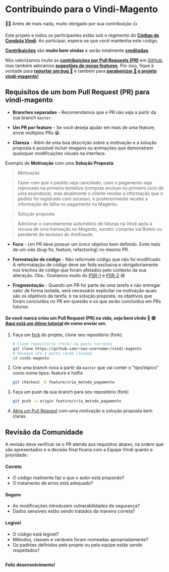 # Contribuindo para o Vindi-Magento

:clap::grin: Antes de mais nada, muito obrigado por sua contribuição  :thumbsup:

Este projeto e todos os participantes estão sob o regimento do [**Código de Conduta Vindi**](CODE_OF_CONDUCT.md). Ao participar, espera-se que você mantenha este código.

[**Contribuições**](https://github.com/vindi/vindi-magento/projects) são **muito bem vindas** e serão totalmente [**creditadas**](https://github.com/vindi/vindi-magento/graphs/contributors).

Nós valorizamos muito as [**contribuições por Pull Requests (PR)**](https://github.com/vindi/vindi-magento/pulls) em [GitHub](https://github.com/vindi/vindi-magento), mas também adoramos [**sugestões de novas features**](https://github.com/vindi/vindi-magento/issues/new/choose). Por isso, fique à vontade para [**reportar um bug :rotating_light:**](https://github.com/vindi/vindi-magento/issues/new/choose) e também para [**parabenizar :tada: o projeto vindi-magento!**](https://github.com/vindi/vindi-magento/issues/new/choose)

## Requisitos de um bom Pull Request (PR) para vindi-magento

- **Branches separadas** - Recomendamos que o PR não seja a partir da sua branch `master`.

- **Um PR por feature** - Se você deseja ajudar em mais de uma feature, envie múltiplos PRs :grin:.

- **Clareza** - Além de uma boa descrição sobre a motivação e a solução proposta é possível incluir imagens ou animações que demonstrem quaisquer modificações visuais na interface. 

Exemplo de **Motivação** com uma **Solução Proposta**:
> Motivação

> Fazer com que o pedido seja cancelado, caso o pagamento seja reprovado na primeira tentativa (compras avulsas ou primeiro ciclo de uma assinatura), mas atualmente o cliente recebe a informação que o pedido foi registrado com sucesso, e posteriormente recebe a informação de falha no pagamento no Magento.

> Solução proposta

> Adicionar o cancelamento automático de faturas na Vindi após a recusa de uma transação no Magento, exceto: compras via Boleto ou pendente de revisões do Antifraude.

- **Foco** - Um PR deve possuir um único objetivo bem definido. Evite mais de um viés (bug-fix, feature, refactoring) no mesmo PR.

- **Formatação de código** - Não reformate código que não foi modificado. A reformatação de código deve ser feita exclusiva e obrigatoriamente nos trechos de código que foram afetados pelo contexto da sua alteração.
Obs.: Gostamos muito do [PSR-1](https://www.php-fig.org/psr/psr-1/) e [PSR-2](https://www.php-fig.org/psr/psr-2/) :smile:

- **Fragmentação** - Quando um PR for parte de uma tarefa e não entregar valor de forma isolada, será necessário explicitar na motivação quais são os objetivos da tarefa, e na solução proposta, os objetivos que foram concluídos no PR em questão e os que serão concluídos em PRs futuros.

#### Se você nunca criou um Pull Request (PR) na vida, seja bem vindo :tada: :smile: [Aqui está um ótimo tutorial](https://egghead.io/series/how-to-contribute-to-an-open-source-project-on-github) de como enviar um.

1. Faça um [fork](http://help.github.com/fork-a-repo/) do projeto, clone seu repositório (fork):

   ```bash
   # Clone repositório (fork) na pasta corrente
   git clone https://github.com/<seu-username>/vindi-magento
   # Navegue ate a pasta recém clonada
   cd vindi-magento
   ```

1. Crie uma branch nova a partir da `master` que vai conter o "tipo/tópico" como nome
tipos: feature e hotfix

   ```bash
   git checkout -b feature/cria_metodo_pagamento
   ```

1. Faça um push da sua branch para seu repositório (fork) 

   ```bash
   git push -u origin feature/cria_metodo_pagamento
   ```

1. [Abra um Pull Request](https://help.github.com/articles/using-pull-requests/) com uma motivação e solução proposta bem claras.


## Revisão da Comunidade

A revisão deve verificar se o PR atende aos requisitos abaixo, na ordem que são apresentados e a decisão final ficaria com a 
Equipe Vindi quanto a prioridade:

#### Correto

- O código realmente faz o que o autor está propondo?
- O tratamento de erros está adequado?

#### Seguro

- As modificações introduzem vulnerabilidades de segurança?
- Dados sensíveis estão sendo tratados da maneira correta?

#### Legível

- O código está legível?
- Métodos, classes e variáveis foram nomeadas apropriadamente?
- Os padrões definidos pelo projeto ou pela equipe estão sendo respeitados?

## 
**Feliz desenvolvimento!**
